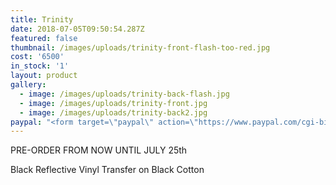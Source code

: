 ```yaml
---
title: Trinity
date: 2018-07-05T09:50:54.287Z
featured: false
thumbnail: /images/uploads/trinity-front-flash-too-red.jpg
cost: '6500'
in_stock: '1'
layout: product
gallery:
  - image: /images/uploads/trinity-back-flash.jpg
  - image: /images/uploads/trinity-front.jpg
  - image: /images/uploads/trinity-back2.jpg
paypal: "<form target=\"paypal\" action=\"https://www.paypal.com/cgi-bin/webscr\" method=\"post\">\n\n<input type=\"hidden\" name=\"cmd\" value=\"_s-xclick\">\n\n<input type=\"hidden\" name=\"hosted_button_id\" value=\"P8CALR6LJKM4E\">\n\n<table>\n\n<tr><td><input type=\"hidden\" name=\"on0\" value=\"Choose Shipping Region\">Choose Shipping Region</td></tr><tr><td><select name=\"os0\">\n\n\t<option value=\"Worldwide\">Worldwide €80,00 EUR</option>\n\n\t<option value=\"EU\">EU €72,00 EUR</option>\n\n\t<option value=\"Pick Up in Berlin\">Pick Up in Berlin €65,00 EUR</option>\n\n</select> </td></tr>\n\n</table>\n\n<input type=\"hidden\" name=\"currency_code\" value=\"EUR\">\n\n<input type=\"image\" src=\"https://www.paypalobjects.com/en_US/i/btn/btn_cart_LG.gif\" border=\"0\" name=\"submit\" alt=\"PayPal - The safer, easier way to pay online!\">\n\n<img alt=\"\" border=\"0\" src=\"https://www.paypalobjects.com/en_US/i/scr/pixel.gif\" width=\"1\" height=\"1\">\n\n</form>"
---
```

PRE-ORDER FROM NOW UNTIL JULY 25th 

Black Reflective Vinyl Transfer on Black Cotton
